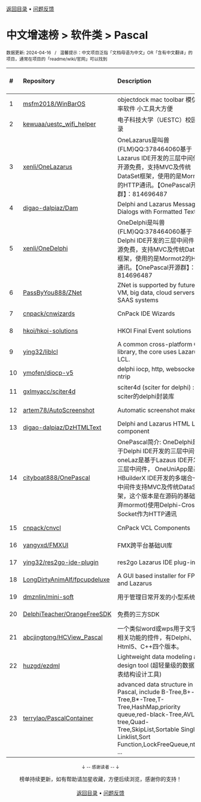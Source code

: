 <a href="https://gitee.com/GrowingGit/GitHub-Chinese-Top-Charts#github中文排行榜">返回目录</a> • <a href="/content/docs/feedback.md">问题反馈</a>

# 中文增速榜 > 软件类 > Pascal
<sub>数据更新: 2024-04-16&nbsp;&nbsp;&nbsp;/&nbsp;&nbsp;&nbsp;温馨提示：中文项目泛指「文档母语为中文」OR「含有中文翻译」的项目，通常在项目的「readme/wiki/官网」可以找到</sub>

|#|Repository|Description|Stars|Average daily growth|Updated|
|:-|:-|:-|:-|:-|:-|
|1|[msfm2018/WinBarOS](https://github.com/msfm2018/WinBarOS)|objectdock mac toolbar 模仿 效率软件 小工具大方便|16|0|2024-03-29|
|2|[kewuaa/uestc_wifi_helper](https://github.com/kewuaa/uestc_wifi_helper)|电子科技大学（UESTC）校园网登录|18|0|2024-03-10|
|3|[xenli/OneLazarus](https://github.com/xenli/OneLazarus)|OneLazarus是叫兽(FLM)QQ:378464060基于Lazarus IDE开发的三层中间件，开源免费，支持MVC及传统DataSet框架，使用的是Mormot2的HTTP通讯。【OnePascal开源群】：814696487|8|0|2023-12-13|
|4|[digao-dalpiaz/Dam](https://github.com/digao-dalpiaz/Dam)|Delphi and Lazarus Message Dialogs with Formatted Text|125|0|2024-04-02|
|5|[xenli/OneDelphi](https://github.com/xenli/OneDelphi)|OneDelphi是叫兽(FLM)QQ:378464060基于Delphi IDE开发的三层中间件，开源免费，支持MVC及传统DataSet框架，使用的是Mormot2的HTTP通讯。【OnePascal开源群】：814696487|36|0|2023-12-15|
|6|[PassByYou888/ZNet](https://github.com/PassByYou888/ZNet)|ZNet is supported by future P2P VM, big data, cloud servers, and SAAS systems|51|0|2024-04-07|
|7|[cnpack/cnwizards](https://github.com/cnpack/cnwizards)|CnPack IDE Wizards|556|0|2024-04-15|
|8|[hkoi/hkoi-solutions](https://github.com/hkoi/hkoi-solutions)|HKOI Final Event solutions|12|0|2024-02-28|
|9|[ying32/liblcl](https://github.com/ying32/liblcl)|A common cross-platform GUI library, the core uses Lazarus LCL.|119|0|2024-03-31|
|10|[ymofen/diocp-v5](https://github.com/ymofen/diocp-v5)|delphi iocp, http, websocket, ntrip|236|0|2024-02-22|
|11|[gxlmyacc/sciter4d](https://github.com/gxlmyacc/sciter4d)|sciter4d (sciter for delphi) :  一个sciter的delphi封装库|43|0|2023-10-17|
|12|[artem78/AutoScreenshot](https://github.com/artem78/AutoScreenshot)|Automatic screenshot maker|97|0|2024-03-23|
|13|[digao-dalpiaz/DzHTMLText](https://github.com/digao-dalpiaz/DzHTMLText)|Delphi and Lazarus HTML Label component|170|0|2024-03-28|
|14|[cityboat888/OnePascal](https://github.com/cityboat888/OnePascal)|OnePascal简介: OneDelphi是基于Delphi IDE开发的三层中间件， oneLaz是基于Lazaus IDE开发的三层中间件， OneUniApp是基于HBuilderX IDE开发的多端合一app 中间件支持MVC及传统DataSet框架，这个版本是在源码的基础上(放弃mormot)使用Delphi-Cross-Socket作为HTTP通讯|5|0|2024-04-05|
|15|[cnpack/cnvcl](https://github.com/cnpack/cnvcl)|CnPack VCL Components|324|0|2024-04-15|
|16|[yangyxd/FMXUI](https://github.com/yangyxd/FMXUI)|FMX跨平台基础UI库|254|0|2023-11-15|
|17|[ying32/res2go-ide-plugin](https://github.com/ying32/res2go-ide-plugin)|res2go Lazarus IDE plug-in|30|0|2024-01-13|
|18|[LongDirtyAnimAlf/fpcupdeluxe](https://github.com/LongDirtyAnimAlf/fpcupdeluxe)|A GUI based installer for FPC and Lazarus|452|0|2024-03-14|
|19|[dmznlin/mini-soft](https://github.com/dmznlin/mini-soft)|用于管理日常开发的小型系统|3|0|2024-03-13|
|20|[DelphiTeacher/OrangeFreeSDK](https://github.com/DelphiTeacher/OrangeFreeSDK)|免费的三方SDK|52|0|2024-02-21|
|21|[abcjingtong/HCView_Pascal](https://github.com/abcjingtong/HCView_Pascal)|一个类似word或wps用于文字排版相关功能的控件，有Delphi、C#、Html5、C++四个版本。|3|0|2024-04-15|
|22|[huzgd/ezdml](https://github.com/huzgd/ezdml)|Lightweight data modeling and design tool (超轻量级的数据建模表结构设计工具)|24|0|2024-02-24|
|23|[terrylao/PascalContainer](https://github.com/terrylao/PascalContainer)|advanced data structure in Pascal, include  B-Tree,B+-Tree,B*-Tree,T-Tree,HashMap,priority queue,red-black-Tree,AVL-tree,Quad-Tree,SkipList,Sortable Single Linklist,Sort Function,LockFreeQueue,nth_ele ...|36|0|2024-01-19|

<div align="center">
    <p><sub>↓ -- 感谢读者 -- ↓</sub></p>
    榜单持续更新，如有帮助请加星收藏，方便后续浏览，感谢你的支持！
</div>

<br/>

<div align="center"><a href="https://gitee.com/GrowingGit/GitHub-Chinese-Top-Charts#github中文排行榜">返回目录</a> • <a href="/content/docs/feedback.md">问题反馈</a></div>
